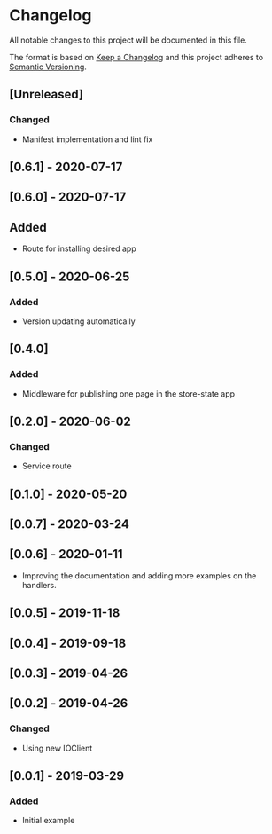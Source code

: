 # Changelog

All notable changes to this project will be documented in this file.

The format is based on [Keep a Changelog](http://keepachangelog.com/en/1.0.0/)
and this project adheres to [Semantic Versioning](http://semver.org/spec/v2.0.0.html).

## [Unreleased]
### Changed
- Manifest implementation and lint fix

## [0.6.1] - 2020-07-17

## [0.6.0] - 2020-07-17
## Added
- Route for installing desired app

## [0.5.0] - 2020-06-25
### Added
- Version updating automatically

## [0.4.0]
### Added
- Middleware for publishing one page in the store-state app

## [0.2.0] - 2020-06-02
### Changed
- Service route 

## [0.1.0] - 2020-05-20

## [0.0.7] - 2020-03-24

## [0.0.6] - 2020-01-11
- Improving the documentation and adding more examples on the handlers.

## [0.0.5] - 2019-11-18

## [0.0.4] - 2019-09-18

## [0.0.3] - 2019-04-26

## [0.0.2] - 2019-04-26

### Changed
- Using new IOClient

## [0.0.1] - 2019-03-29

### Added
- Initial example
